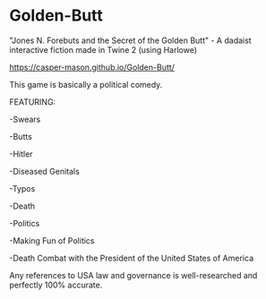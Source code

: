 # Golden-Butt
"Jones N. Forebuts and the Secret of the Golden Butt" - A dadaist interactive fiction made in Twine 2 (using Harlowe)

https://casper-mason.github.io/Golden-Butt/

This game is basically a political comedy.


FEATURING:

-Swears

-Butts

-Hitler

-Diseased Genitals

-Typos

-Death

-Politics

-Making Fun of Politics

-Death Combat with the President of the United States of America


Any references to USA law and governance is well-researched and perfectly 100% accurate.
